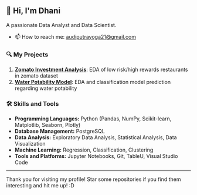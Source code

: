 ## 👋 Hi, I'm Dhani

A passionate Data Analyst and Data Scientist.

- 📫 How to reach me: audiputrayoga21@gmail.com
### 🔍 My Projects

1. [**Zomato Investment Analysis**](https://github.com/achmaddhani/zomato-investment-analysis): EDA of low risk/high rewards restaurants in zomato dataset
2. [**Water Potability Model**](https://github.com/achmaddhani/water-potability-model): EDA and classification model prediction regarding water potability

### 🛠️ Skills and Tools

- **Programming Languages:** Python (Pandas, NumPy, Scikit-learn, Matplotlib, Seaborn, Plotly)
- **Database Management:** PostgreSQL
- **Data Analysis:** Exploratory Data Analysis, Statistical Analysis, Data Visualization
- **Machine Learning:** Regression, Classification, Clustering
- **Tools and Platforms:** Jupyter Notebooks, Git, TableU, Visual Studio Code

---

Thank you for visiting my profile! Star some repositories if you find them interesting and hit me up! :D

